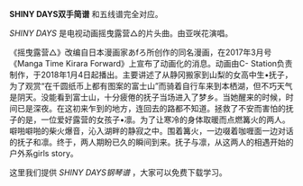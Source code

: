 

**SHINY DAYS双手简谱** 和五线谱完全对应。

_SHINY DAYS_ 是电视动画摇曳露营△的片头曲。由亚咲花演唱。

《摇曳露营△》改编自日本漫画家あfろ所创作的同名漫画，在2017年3月号《Manga Time Kirara
Forward》上宣布了动画化的消息。动画由C-
Station负责制作，于2018年1月4日起播出。主要讲述了从静冈搬家到山梨的女高中生•抚子，为了观赏“在千圆纸币上都有图案的富士山”而骑着自行车来到本栖湖，但不巧天气是阴天。没能看到富士山，十分疲倦的抚子当场进入了梦乡。当她醒来的时候，时间已是深夜。在这初来乍到的地方，连回去的路都不知道。拯救了不安而害怕的抚子的是，一位爱好露营的女孩子•凛。为了让寒冷的身体取暖而点燃篝火的两人。噼啪噼啪的柴火爆音，沁入湖畔的静寂之中。围着篝火，一边啜着咖喱面一边对话的抚子和凛。终于，两人期盼已久的瞬间到来。抚子与凛，从这两人的相遇开始的户外系girls
story。

这里我们提供 _SHINY DAYS钢琴谱_ ，大家可以免费下载学习。

